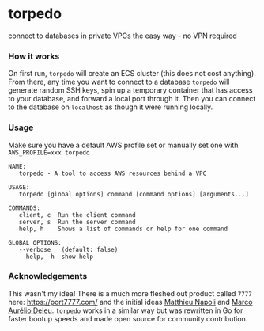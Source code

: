 # torpedo
connect to databases in private VPCs the easy way - no VPN required

### How it works
On first run, `torpedo` will create an ECS cluster (this does not cost anything). From there, any time you want to connect to a database `torpedo` will generate random SSH keys, spin up a temporary container that has access to your database, and forward a local port through it. Then you can connect to the database on `localhost` as though it were running locally.

### Usage
Make sure you have a default AWS profile set or manually set one with `AWS_PROFILE=xxx torpedo`
```
NAME:
   torpedo - A tool to access AWS resources behind a VPC

USAGE:
   torpedo [global options] command [command options] [arguments...]

COMMANDS:
   client, c  Run the client command
   server, s  Run the server command
   help, h    Shows a list of commands or help for one command

GLOBAL OPTIONS:
   --verbose   (default: false)
   --help, -h  show help
```
### Acknowledgements

This wasn't my idea! There is a much more fleshed out product called `7777` here: https://port7777.com/ and the initial ideas [Matthieu Napoli](https://mnapoli.fr/) and [Marco Aurélio Deleu](https://blog.deleu.dev/). `torpedo` works in a similar way but was rewritten in Go for faster bootup speeds and made open source for community contribution.
